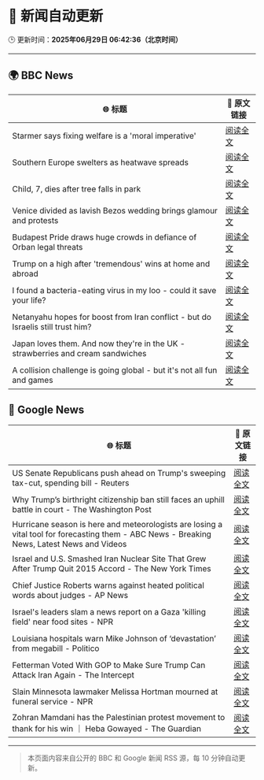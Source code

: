 # 🧠 新闻自动更新

🕒 更新时间：**2025年06月29日 06:42:36（北京时间）**

---

## 🌍 BBC News

| 🌐 标题 | 🔗 原文链接 |
|--------|-------------|
| Starmer says fixing welfare is a 'moral imperative' | [阅读全文](https://www.bbc.com/news/articles/c20wxq3q1x3o) |
| Southern Europe swelters as heatwave spreads | [阅读全文](https://www.bbc.com/news/articles/c5y74nv1zqpo) |
| Child, 7, dies after tree falls in park | [阅读全文](https://www.bbc.com/news/articles/c4gdr4el5vpo) |
| Venice divided as lavish Bezos wedding brings glamour and protests | [阅读全文](https://www.bbc.com/news/articles/c5ylk5nznkyo) |
| Budapest Pride draws huge crowds in defiance of Orban legal threats | [阅读全文](https://www.bbc.com/news/articles/c23g02dl1z8o) |
| Trump on a high after 'tremendous' wins at home and abroad | [阅读全文](https://www.bbc.com/news/articles/c994p7vd8l5o) |
| I found a bacteria-eating virus in my loo - could it save your life? | [阅读全文](https://www.bbc.com/news/articles/czryvm3nlvdo) |
| Netanyahu hopes for boost from Iran conflict - but do Israelis still trust him? | [阅读全文](https://www.bbc.com/news/articles/cvgnp2l2vj9o) |
| Japan loves them. And now they're in the UK - strawberries and cream sandwiches | [阅读全文](https://www.bbc.com/news/articles/c75rdryk63lo) |
| A collision challenge is going global - but it's not all fun and games | [阅读全文](https://www.bbc.com/news/articles/cedg05z18z7o) |

## 📰 Google News

| 🌐 标题 | 🔗 原文链接 |
|--------|-------------|
| US Senate Republicans push ahead on Trump's sweeping tax-cut, spending bill - Reuters | [阅读全文](https://news.google.com/rss/articles/CBMiuwFBVV95cUxQakk0azlpSFVXMUs5SGN3RFZSUFFlMkxjQnNxWEdKcU90RHZOalJLVHBMM2F4WTExc2VsejRYcXVKd1M3TGo5Yk0zRTAwTnBmbERzZDFvMi1FQXRWMGhFNXgtRlB3X3AwdWIyVmRvVW9TWDg5N0IyUU1EdDJMQjNhbmpqS1Qxa191YnBKd3pva3Rta0dqdG1FcjcyZVhwN09SbWR6bUl1d2s0UzVWelVyZFR6UmNIamUzSXhV?oc=5) |
| Why Trump’s birthright citizenship ban still faces an uphill battle in court - The Washington Post | [阅读全文](https://news.google.com/rss/articles/CBMiogFBVV95cUxQRnRmZEE1eXFlTHFUQm56U1VDNWx2ZU1yc1Btb3dudUk2WVFIWk1DOUZHaXduS1ZXRk5NdHJBM1ZDTGI2THJWTUJRYTdXdFpHOF9IdHZjeDF6UF9vbXZHd2xMSC1KMnEya2lFQXFlOHhzbFMzUHRJdkEwSHNxQlVEb19vY29TNVFqaGJZanc3bUVOeU1SWmlrVFFONzlPUmlhVHc?oc=5) |
| Hurricane season is here and meteorologists are losing a vital tool for forecasting them - ABC News - Breaking News, Latest News and Videos | [阅读全文](https://news.google.com/rss/articles/CBMiqgFBVV95cUxOanFNSG1lQTBoV1Nod19Gcjg0MFZwTFYtM1JFdTh5Q2xpTTVFNmdJc1U5bEhtY0VncHIwR2JTWGhyMTVjV1ZPa3AydGQyU1dzYm5iRk5SZTFlZmtvWVBITEpFZDMyc1lXRWRTOTBwYml6NTFwWVFyZExoYWhqMHhvemthb1JkdFBsMDBjZ2ZTbEcydGowcGdBZHRMd3ZCWDJEX1F0RXFlNjRvQdIBrwFBVV95cUxPMjhwVUhwd3ZIUXpqdWRDUDZSbkYxQm5mc0FUWTBxa0pGRWIzWU1kUlZsZGp2NTNKVEdVbmFqdXBNTjlmOHdzdDBVNVhfX3BScVVXYTJybFZhcFNvMjRZa3FHWFNZa21KVzZocDItQzZqc2l0a21jNUdudE5QSUg0elBCWV9XM2VaVzVMRXZJS1JXM1puSC1WNGpXMWI1OGhGX2xjUmdUdHdHdHdMZzRv?oc=5) |
| Israel and U.S. Smashed Iran Nuclear Site That Grew After Trump Quit 2015 Accord - The New York Times | [阅读全文](https://news.google.com/rss/articles/CBMif0FVX3lxTE13SUg4cE5RUXVKZm1fb3pWc2kyTEpWSUptWnhfa1dzMzdHUEthOHFtbXVzbWYtT1dEc011MVhaaERKNzVNYkd4Q2pvVUhSOVdFYTZpSzF4NWplMWNqeEhJN3cyQ3hDd0FRYjFkUG5Bb01UVWdxTWRZSEVPaHJjbTg?oc=5) |
| Chief Justice Roberts warns against heated political words about judges - AP News | [阅读全文](https://news.google.com/rss/articles/CBMirwFBVV95cUxPU0NQbndTMnBDR0FWenR1T3E3bTgzaXQ5RzRubzRzdmh1M0R5NEd4amp6QWRFT2FtYW9WM0V1M25zY0RRd2w2UW1nNlBuRXNRUTc2em50aDlNZFVRTlR0dzVsaWo4ZkhObGdrZVJKd2dtb0ZqbmVwZ0dydi1NbDk4ZV9ySHBMdDNIUDJXQVhHdTJpbGY3bTUtbjNqbllmXzJjQ0FaVlFCcVdTd01IZ0pj?oc=5) |
| Israel's leaders slam a news report on a Gaza 'killing field' near food sites - NPR | [阅读全文](https://news.google.com/rss/articles/CBMie0FVX3lxTE1nQzNRcVN3VTJnQUJ6bjFPMDdkLW00d1NyeGtCQ2o0cHNoeng1N0xYeVlONFNFbDhIQlpYZFg1VTMxemNnVGNIaWZKMzdNWm1jNFJWSm9RSnp0WEtZd21vbHBYRDcxSnZhVVZibDlzSTNhVHJlakFpbGpmVQ?oc=5) |
| Louisiana hospitals warn Mike Johnson of ‘devastation’ from megabill - Politico | [阅读全文](https://news.google.com/rss/articles/CBMizgFBVV95cUxNU0F2M3h2S3Nzbl9NaXVwWDN1SERSX3lRbVhiMkxXU2gxZ2IyOXNhSVVpelFMTG16cHNGVHFFVW1ZOHBiOVZxdkZueFBrUU94V2FZN2NTYlY5ZGVMbEdJb2pWYnBvektiRmR2Vk15M0RGR3I1MHFCRkxHdmJBd01MOWVDRHl2X3JxTXJoLWY1T0k1SHJnLTZabndfMjhSVEtOZEctNG52MnotSXlrdk1aMGZ4SzNsOGVQSWlXdG5DZkhBbWlPbnNtY0dUX1IwZw?oc=5) |
| Fetterman Voted With GOP to Make Sure Trump Can Attack Iran Again - The Intercept | [阅读全文](https://news.google.com/rss/articles/CBMid0FVX3lxTFB6RWh1dENsZDJMbkJJOVFzMnlhM29FWXl2SVFBc24tUkNDRDRScHhHWFVjNFhzRWdtMmdRUnZPSGtQZUQ4aXV3a3VXWFNOXzBobFNGMUl3cWtPWHA0R3U2Y1FyTUdnelVuT3JOb2pKcDJ2WUxQN2FN?oc=5) |
| Slain Minnesota lawmaker Melissa Hortman mourned at funeral service - NPR | [阅读全文](https://news.google.com/rss/articles/CBMikwFBVV95cUxOcGxsU2tleklyRVlQV3Y3V3VfOVoyTWZ5OHBCNVV3cHBXSTJPNGNfWXVpSEY4WnN6LVhMeXpIdWlHeUhUQnduUnBhaGRja0RmNUh2QlA5M2NZVWFMejRMakozZnA1V1VwQWh2WFEtQ0FqQm9NOGltNUpkenVMYlE5eTJKcmdkQnhqZFE1SVJLaGREZWs?oc=5) |
| Zohran Mamdani has the Palestinian protest movement to thank for his win ｜ Heba Gowayed - The Guardian | [阅读全文](https://news.google.com/rss/articles/CBMilgFBVV95cUxOQjNLUzg1dkpXeXhWdmJabmNXY0F2dkZua2lwc19xYl9Tc3AyQ2F3Mlh0WjU4S1FobzhDck5RNkVOVXhhSUJjNzNWaFdSUkJHREs2UXNpUk1wQjNNQkM2ZUppZFhibnJHcTM4U2JUbEJTd2l4VHROYTZIdllnNEJnN2FQNzBYLWJFZlI3TVE5OWJ1b240Qnc?oc=5) |

---
> 本页面内容来自公开的 BBC 和 Google 新闻 RSS 源，每 10 分钟自动更新。